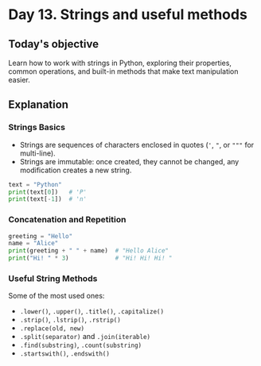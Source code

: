 # Day 13. Strings and useful methods
## Today's objective 
Learn how to work with strings in Python, exploring their properties, common operations, and built-in methods that make text manipulation easier.

## Explanation 

### Strings Basics
- Strings are sequences of characters enclosed in quotes (`'`, `"`, or `"""` for multi-line).
- Strings are immutable: once created, they cannot be changed, any modification creates a new string.

```python
text = "Python"
print(text[0])   # 'P'
print(text[-1])  # 'n'
```
### Concatenation and Repetition
```python
greeting = "Hello"
name = "Alice"
print(greeting + " " + name)  # "Hello Alice"
print("Hi! " * 3)             # "Hi! Hi! Hi! "
```

### Useful String Methods

Some of the most used ones:

- `.lower()`, `.upper()`, `.title()`, `.capitalize()`
- `.strip()`, `.lstrip()`, `.rstrip()`
- `.replace(old, new)`
- `.split(separator)` and `.join(iterable)`
- `.find(substring)`, `.count(substring)`
- `.startswith()`, `.endswith()`

